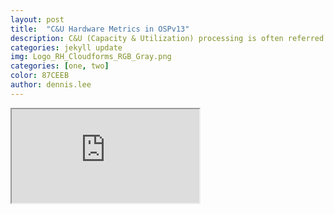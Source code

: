 ```yaml
---
layout: post
title:  "C&U Hardware Metrics in OSPv13"
description: C&U (Capacity & Utilization) processing is often referred to as metrics processing. This article describes how to enable hardware performance metrics collection for OSPv13 controller and compute nodes.
categories: jekyll update
img: Logo_RH_Cloudforms_RGB_Gray.png
categories: [one, two]
color: 87CEEB
author: dennis.lee
---
```


<iframe src="https://docs.google.com/document/d/e/2PACX-1vSeS4ebykHMc263n5l10VI36VTrVLY7DNUpfVaraqZcLB_y1FHyZd_HwgnJoCY26j5FUThu-U3I7jkg/pub?embedded=true"></iframe>
